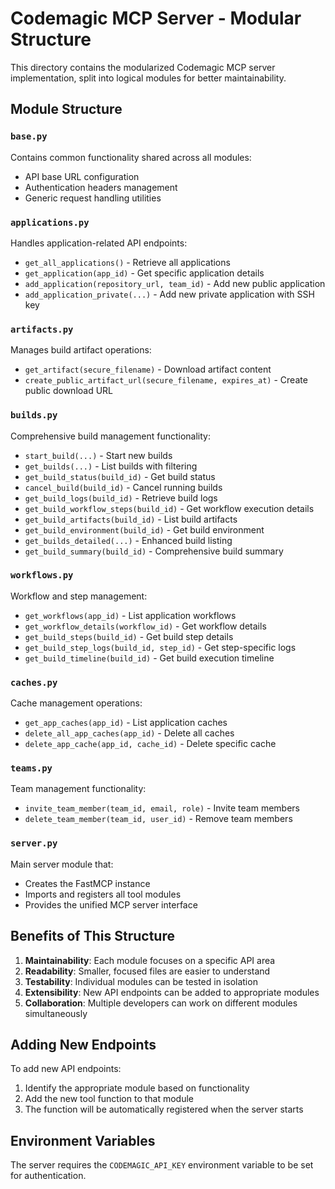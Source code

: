 # Codemagic MCP Server - Modular Structure

This directory contains the modularized Codemagic MCP server implementation, split into logical modules for better maintainability.

## Module Structure

### `base.py`
Contains common functionality shared across all modules:
- API base URL configuration
- Authentication headers management
- Generic request handling utilities

### `applications.py`
Handles application-related API endpoints:
- `get_all_applications()` - Retrieve all applications
- `get_application(app_id)` - Get specific application details
- `add_application(repository_url, team_id)` - Add new public application
- `add_application_private(...)` - Add new private application with SSH key

### `artifacts.py`
Manages build artifact operations:
- `get_artifact(secure_filename)` - Download artifact content
- `create_public_artifact_url(secure_filename, expires_at)` - Create public download URL

### `builds.py`
Comprehensive build management functionality:
- `start_build(...)` - Start new builds
- `get_builds(...)` - List builds with filtering
- `get_build_status(build_id)` - Get build status
- `cancel_build(build_id)` - Cancel running builds
- `get_build_logs(build_id)` - Retrieve build logs
- `get_build_workflow_steps(build_id)` - Get workflow execution details
- `get_build_artifacts(build_id)` - List build artifacts
- `get_build_environment(build_id)` - Get build environment
- `get_builds_detailed(...)` - Enhanced build listing
- `get_build_summary(build_id)` - Comprehensive build summary

### `workflows.py`
Workflow and step management:
- `get_workflows(app_id)` - List application workflows
- `get_workflow_details(workflow_id)` - Get workflow details
- `get_build_steps(build_id)` - Get build step details
- `get_build_step_logs(build_id, step_id)` - Get step-specific logs
- `get_build_timeline(build_id)` - Get build execution timeline

### `caches.py`
Cache management operations:
- `get_app_caches(app_id)` - List application caches
- `delete_all_app_caches(app_id)` - Delete all caches
- `delete_app_cache(app_id, cache_id)` - Delete specific cache

### `teams.py`
Team management functionality:
- `invite_team_member(team_id, email, role)` - Invite team members
- `delete_team_member(team_id, user_id)` - Remove team members

### `server.py`
Main server module that:
- Creates the FastMCP instance
- Imports and registers all tool modules
- Provides the unified MCP server interface

## Benefits of This Structure

1. **Maintainability**: Each module focuses on a specific API area
2. **Readability**: Smaller, focused files are easier to understand
3. **Testability**: Individual modules can be tested in isolation
4. **Extensibility**: New API endpoints can be added to appropriate modules
5. **Collaboration**: Multiple developers can work on different modules simultaneously

## Adding New Endpoints

To add new API endpoints:

1. Identify the appropriate module based on functionality
2. Add the new tool function to that module
3. The function will be automatically registered when the server starts

## Environment Variables

The server requires the `CODEMAGIC_API_KEY` environment variable to be set for authentication.
